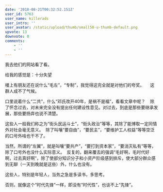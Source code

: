 ```yaml
---
date: '2018-08-21T00:32:52.151Z'
user_id: 5763
user_name: killerads
user_intro: ''
user_avatar: /static/upload/thumb/small50-u-thumb-default.png
upvote: 13
downvote: 0
comments:
    - ''
    - ''
---
```


我去他们的网站看了看。

给我的感觉是：十分失望

  

楼上有朋友还在说什么“毛左”，“专制”，我觉得这完全就是对他们的夸奖。     这群人成不了气候。

  

口里说着什么“二共”，什么“邓氏改开40年，是祸不是福”，看看文章中呢？    除了怀念过去，对未来完全没有提出任何建设性意见。对过去，到底是那些要继承发展，那些要扬弃也说不清楚。

  

这些人一般我们称之为“街头民运斗士”，“街头政治”等等，其除了能博取一定同情外对社会毫无意义。  除了叫嚷“要自由”，“要民主”，“要维护工人权益”等等空泛的口号外啥也干不了。    

当然，所谓的“左翼”，就是叫嚷“要共产”，“要打到资本家”，“要消灭私有”等等，除了口号外也没什么实际意义。  反复的，翻来覆去的强调“毛好啊，毛时代好啊，过去真好啊”，除了使部分知识分子和小资产阶级感到排斥，使大部分群众感到无聊（一天到晚就是这些）外，什么也没有。

  

  

这些人，特别是年轻人，当务之急是多读书，多思考。  

否则，就像这个“时代先锋”一样，即没有“时代性”，也谈不上“先锋”。
